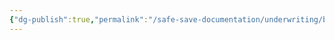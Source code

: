 ```yaml
---
{"dg-publish":true,"permalink":"/safe-save-documentation/underwriting/by-entity-type/sole-prop/"}
---
```


